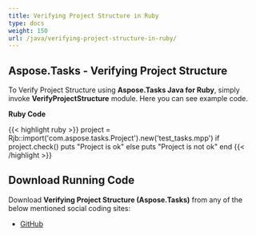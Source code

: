 ```yaml
---
title: Verifying Project Structure in Ruby
type: docs
weight: 150
url: /java/verifying-project-structure-in-ruby/
---
```


## **Aspose.Tasks - Verifying Project Structure**
To Verify Project Structure using **Aspose.Tasks Java for Ruby**, simply invoke **VerifyProjectStructure** module. Here you can see example code.

**Ruby Code**

{{< highlight ruby >}}
project = Rjb::import('com.aspose.tasks.Project').new('test_tasks.mpp')
if project.check()
    puts "Project is ok"
else
    puts "Project is not ok"
end
{{< /highlight >}}

## **Download Running Code**
Download **Verifying Project Structure (Aspose.Tasks)** from any of the below mentioned social coding sites:

- [GitHub](https://github.com/aspose-tasks/Aspose.Tasks-for-Java/blob/master/Plugins/Aspose_Tasks_Java_for_Ruby/lib/asposetasksjava/Projects/verifyprojectstructure.rb)
